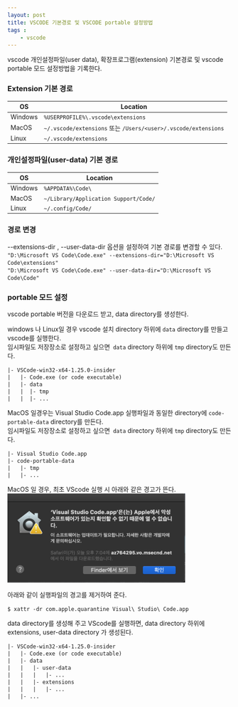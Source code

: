 ```yaml
---
layout: post
title: VSCODE 기본경로 및 VSCODE portable 설정방법
tags :
    - vscode
---
```

vscode 개인설정파일(user data), 확장프로그램(extension) 기본경로 및 vscode portable 모드 설정방법을 기록한다.

### Extension 기본 경로

OS | Location
|---|---|
Windows | `%USERPROFILE%\.vscode\extensions`
MacOS | `~/.vscode/extensions` 또는 `/Users/<user>/.vscode/extensions`
Linux | `~/.vscode/extensions`


### 개인설정파일(user-data) 기본 경로

OS | Location
---|---
Windows | `%APPDATA%\Code\`
MacOS | `~/Library/Application Support/Code/`
Linux | `~/.config/Code/`


### 경로 변경
--extensions-dir , --user-data-dir 옵션을 설정하여 기본 경로를 변경할 수 있다.<br>
`"D:\Microsoft VS Code\Code.exe" --extensions-dir="D:\Microsoft VS Code\extensions"`<br>
`"D:\Microsoft VS Code\Code.exe" --user-data-dir="D:\Microsoft VS Code\Code"`<br>

### portable 모드 설정
vscode portable 버전을 다운로드 받고, data directory를 생성한다.<br>

windows 나 Linux일 경우 vscode 설치 directory 하위에 `data` directory를 만들고 vscode를 실행한다.<br>
임시파일도 저장장소로 설정하고 싶으면` data` directory 하위에 `tmp` directory도 만든다.
```
|- VSCode-win32-x64-1.25.0-insider
|   |- Code.exe (or code executable)
|   |- data
|   |  |- tmp
|   |  |- ...
```

MacOS 일경우는 Visual Studio Code.app 실행파일과 동일한 directory에 `code-portable-data` directory를 만든다.<br>
임시파일도 저장장소로 설정하고 싶으면` data` directory 하위에 `tmp` directory도 만든다.
```
|- Visual Studio Code.app
|- code-portable-data
|   |- tmp
|   |- ...
```

MacOS 일 경우, 최초 VScode 실행 시 아래와 같은 경고가 뜬다.<br>
<img src="/images/posts/18.png" width='400' height='200'>

아래와 같이 실행파일의 경고를 제거하여 준다.
```shell
$ xattr -dr com.apple.quarantine Visual\ Studio\ Code.app
```

data directory를 생성해 주고 VScode를 실행하면, data directory 하위에 extensions, user-data directory 가 생성된다. 
```
|- VSCode-win32-x64-1.25.0-insider
|   |- Code.exe (or code executable)
|   |- data
|   |   |- user-data
|   |   |   |- ...
|   |   |- extensions
|   |   |   |- ...
|   |- ...
```